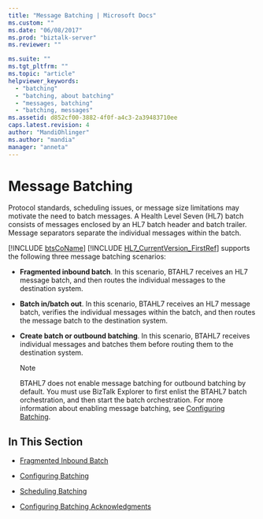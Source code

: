```yaml
---
title: "Message Batching | Microsoft Docs"
ms.custom: ""
ms.date: "06/08/2017"
ms.prod: "biztalk-server"
ms.reviewer: ""

ms.suite: ""
ms.tgt_pltfrm: ""
ms.topic: "article"
helpviewer_keywords: 
  - "batching"
  - "batching, about batching"
  - "messages, batching"
  - "batching, messages"
ms.assetid: d852cf00-3882-4f0f-a4c3-2a39483710ee
caps.latest.revision: 4
author: "MandiOhlinger"
ms.author: "mandia"
manager: "anneta"
---
```

# Message Batching
Protocol standards, scheduling issues, or message size limitations may motivate the need to batch messages. A Health Level Seven (HL7) batch consists of messages enclosed by an HL7 batch header and batch trailer. Message separators separate the individual messages within the batch.  
  
 [!INCLUDE [btsCoName](../../includes/btsconame-md.md)] [!INCLUDE [HL7_CurrentVersion_FirstRef](../../includes/hl7-currentversion-firstref-md.md)] supports the following three message batching scenarios:  
  
-   **Fragmented inbound batch**. In this scenario, BTAHL7 receives an HL7 message batch, and then routes the individual messages to the destination system.  
  
-   **Batch in/batch out**. In this scenario, BTAHL7 receives an HL7 message batch, verifies the individual messages within the batch, and then routes the message batch to the destination system.  
  
-   **Create batch or outbound batching**. In this scenario, BTAHL7 receives individual messages and batches them before routing them to the destination system.  
  
    > [!NOTE]
    >  BTAHL7 does not enable message batching for outbound batching by default. You must use BizTalk Explorer to first enlist the BTAHL7 batch orchestration, and then start the batch orchestration. For more information about enabling message batching, see [Configuring Batching](../../adapters-and-accelerators/accelerator-hl7/configuring-batching.md).  
  
## In This Section  
  
-   [Fragmented Inbound Batch](../../adapters-and-accelerators/accelerator-hl7/fragmented-inbound-batch.md)  
  
-   [Configuring Batching](../../adapters-and-accelerators/accelerator-hl7/configuring-batching.md)  
  
-   [Scheduling Batching](../../adapters-and-accelerators/accelerator-hl7/scheduling-batching.md)  
  
-   [Configuring Batching Acknowledgments](../../adapters-and-accelerators/accelerator-hl7/configuring-batching-acknowledgments.md)